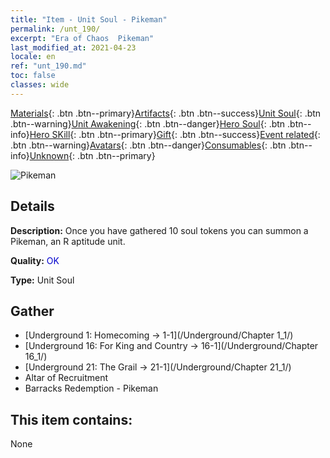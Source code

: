 ```yaml
---
title: "Item - Unit Soul - Pikeman"
permalink: /unt_190/
excerpt: "Era of Chaos  Pikeman"
last_modified_at: 2021-04-23
locale: en
ref: "unt_190.md"
toc: false
classes: wide
---
```

 [Materials](/Items/){: .btn .btn--primary}[Artifacts](/Items/Artifacts/){: .btn .btn--success}[Unit Soul](/Items/UnitSoul/){: .btn .btn--warning}[Unit Awakening](/Items/UnitAwakening/){: .btn .btn--danger}[Hero Soul](/Items/HeroSoul/){: .btn .btn--info}[Hero SKill](/Items/HeroSkill/){: .btn .btn--primary}[Gift](/Items/Gift/){: .btn .btn--success}[Event related](/Items/Events/){: .btn .btn--warning}[Avatars](/Items/Avatars/){: .btn .btn--danger}[Consumables](/Items/Consumables/){: .btn .btn--info}[Unknown](/Items/Unknown/){: .btn .btn--primary}

 ![Pikeman](/images/u/ti_jibing.jpg)

## Details
 **Description:** Once you have gathered 10 soul tokens you can summon a Pikeman, an R aptitude unit.

 **Quality:** <span style="color: #0000CD">OK</span>

 **Type:** Unit Soul

## Gather

*    [Underground 1: Homecoming -> 1-1](/Underground/Chapter 1_1/) 
*    [Underground 16: For King and Country -> 16-1](/Underground/Chapter 16_1/) 
*    [Underground 21: The Grail -> 21-1](/Underground/Chapter 21_1/) 
*    Altar of Recruitment 
*    Barracks Redemption - Pikeman 

## This item contains:

  None

